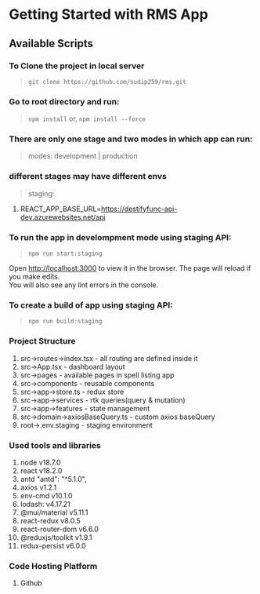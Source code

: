 # Getting Started with RMS App

## Available Scripts

### To Clone the project in local server

> `git clone https://github.com/sudip259/rms.git`

### Go to root directory and run:

> `npm install`
> or, `npm install --force`

### There are only one stage and two modes in which app can run:

> modes: development | production

### different stages may have different envs

> staging:

1. REACT_APP_BASE_URL=https://destifyfunc-api-dev.azurewebsites.net/api

### To run the app in develompment mode using staging API:

> `npm run start:staging`

Open [http://localhost:3000](http://localhost:3000) to view it in the browser.
The page will reload if you make edits.\
You will also see any lint errors in the console.

### To create a build of app using staging API:

> `npm run build:staging`

### Project Structure

1. src->routes->index.tsx - all routing are defined inside it
2. src->App.tsx - dashboard layout
3. src->pages - available pages in spell listing app
4. src->components - reusable components
5. src->app->store.ts - redux store
6. src->app->services - rtk queries(query & mutation)
7. src->app->features - state management
8. src->domain->axiosBaseQuery.ts - custom axios baseQuery
9. root->.env.staging - staging environment

### Used tools and libraries

1. node v18.7.0
2. react v18.2.0
3. antd "antd": "^5.1.0",
4. axios v1.2.1
5. env-cmd v10.1.0
6. lodash: v4.17.21
7. @mui/material v5.11.1
8. react-redux v8.0.5
9. react-router-dom v6.6.0
10. @reduxjs/toolkit v1.9.1
11. redux-persist v6.0.0

### Code Hosting Platform

1. Github
